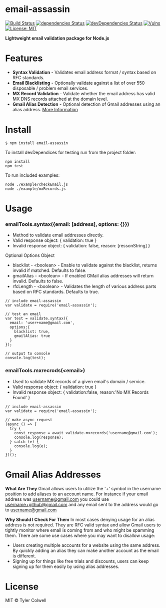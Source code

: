 


# email-assassin

[![Build Status](https://travis-ci.com/tylerdevs/email-assassin.svg?branch=master)](https://travis-ci.com/tylerdevs/email-assassin) [![dependencies Status](https://david-dm.org/tylerdevs/email-assassin/status.svg)](https://david-dm.org/tylerdevs/email-assassin) [![devDependencies Status](https://david-dm.org/tylerdevs/email-assassin/dev-status.svg)](https://david-dm.org/tylerdevs/email-assassin?type=dev) [![Vulns](https://snyk.io/test/github/tylerdevs/email-assassin/badge.svg)](https://snyk.io/test/github/tylerdevs/email-assassin) [![License: MIT](https://img.shields.io/badge/License-MIT-blue.svg)](https://opensource.org/licenses/MIT)

**Lightweight email validation package for Node.js**

# Features

* **Syntax Validation** - Validates email address format / syntax based on RFC standards.
* **Email Blacklisting** - Optionally validate against a list of over 550 disposable / problem email services.
* **MX Record Validation** - Validate whether the email address has valid MX DNS records attached at the domain level.
* **Gmail Alias Detection** - Optional detection of Gmail addresses using an alias address. [More Information](#gmail-alias-addresses)

# Install

```
$ npm install email-assassin
```
To install devDependices for testing run from the project folder:
```
npm install
npm test
```
To run included examples:
```
node ./example/checkEmail.js
node ./example/mxRecords.js
```

# Usage

### emailTools.syntax({email: [address], options: {}})
- Method to validate email addresses directly.
- Valid response object: { validation: true }
- Invalid response object: { validation: false, reason: [ressonString] }

Optional Options Object
* blacklist - \<boolean\>  - Enable to validate against the blacklist, returns invalid if matched. Defaults to false.
* gmailAlias - \<boolean\> - If enabled GMail alias addresses will return invalid. Defaults to false.
* rfcLength - \<boolean\> - Validates the length of various address parts based on RFC standards. Defaults to true.

```
// include email-assassin
var validate = require('email-assassin');

// test an email
var test = validate.syntax({
  email: 'user+name@gmail.com',
  options:{
    blacklist: true,
    gmailAlias: true
  }
});

// output to console
console.log(test);
```

### emailTools.mxrecrods(\<email\>)
 - Used to validate MX records of a given email's domain / service.
 - Valid response object: { validation: true }
 - Invalid response object: { validation:false, reason:'No MX Records Found' }

```
// include email-assassin
var validate = require('email-assassin');

// make async request
(async () => {
  try {
    const response = await validate.mxrecords('username@gmail.com');
    console.log(response);
  } catch (e) {
    console.log(e);
  }
})();
```

# Gmail Alias Addresses
**What Are They**
Gmail allows users to utilize the '+' symbol in the username position to add aliases to an account name. For instance if your email address was username@gmail.com you could use username+github@gmail.com and any email sent to the address would go to username@gmail.com

**Why Should I Check For Them**
In most cases denying usage for an alias address is not required. They are RFC valid syntax and allow Gmail users to tightly monitor where email is coming from and who might be spamming them. There are some use cases where you may want to disallow usage:
- Users creating multiple accounts for a website using the same address. By quickly adding an alias they can make another account as the email is different.
- Signing up for things like free trials and discounts, users can keep signing up for them easily by using  alias addresses.

# License

MIT © Tyler Colwell 
